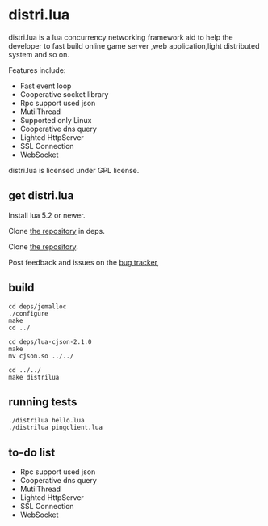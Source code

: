 distri.lua
======
distri.lua is a lua concurrency networking framework aid to help the developer to fast
build online game server ,web application,light distributed system and so on.

Features include:

* Fast event loop
* Cooperative socket library
* Rpc support used json
* MutilThread
* Supported only Linux
* Cooperative dns query
* Lighted HttpServer
* SSL Connection
* WebSocket

distri.lua is licensed under GPL license.


get distri.lua
-----------

Install lua 5.2 or newer.

Clone [the repository](https://github.com/sniperHW/KendyNet) in deps.

Clone [the repository](https://github.com/sniperHW/distri.lua).

Post feedback and issues on the [bug tracker](https://github.com/sniperHW/distri.lua/issues),


build
------
```
cd deps/jemalloc
./configure
make
cd ../

cd deps/lua-cjson-2.1.0
make
mv cjson.so ../../

cd ../../
make distrilua
```

running tests
-------------
```
./distrilua hello.lua
./distrilua pingclient.lua
```

to-do list
----------
* Rpc support used json
* Cooperative dns query
* MutilThread
* Lighted HttpServer
* SSL Connection
* WebSocket
